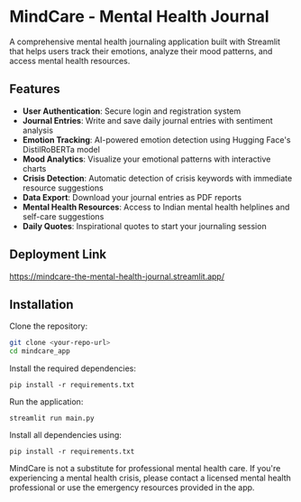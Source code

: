 # MindCare - Mental Health Journal
A comprehensive mental health journaling application built with Streamlit that helps users track their emotions, analyze their mood patterns, and access mental health resources.

## Features
- **User Authentication**: Secure login and registration system  
- **Journal Entries**: Write and save daily journal entries with sentiment analysis  
- **Emotion Tracking**: AI-powered emotion detection using Hugging Face's DistilRoBERTa model  
- **Mood Analytics**: Visualize your emotional patterns with interactive charts  
- **Crisis Detection**: Automatic detection of crisis keywords with immediate resource suggestions  
- **Data Export**: Download your journal entries as PDF reports  
- **Mental Health Resources**: Access to Indian mental health helplines and self-care suggestions  
- **Daily Quotes**: Inspirational quotes to start your journaling session

## Deployment Link
https://mindcare-the-mental-health-journal.streamlit.app/

## Installation
Clone the repository:
```bash
git clone <your-repo-url>
cd mindcare_app
```
Install the required dependencies:
```
pip install -r requirements.txt
```
Run the application:
```
streamlit run main.py
```
Install all dependencies using:
```
pip install -r requirements.txt
```

MindCare is not a substitute for professional mental health care. If you're experiencing a mental health crisis, please contact a licensed mental 
health professional or use the emergency resources provided in the app.
